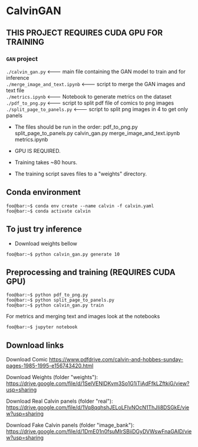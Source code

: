 # CalvinGAN

## THIS PROJECT REQUIRES CUDA GPU FOR TRAINING

### `GAN` project
`./calvin_gan.py` <--- main file containing the GAN model to train and for inference <br />
`./merge_image_and_text.ipynb` <--- script to merge the GAN images and text file <br />
`./metrics.ipynb` <--- Notebook to generate metrics on the dataset <br />
`./pdf_to_png.py` <--- script to split pdf file of comics to png images <br />
`./split_page_to_panels.py` <--- script to split png images in 4 to get only panels <br />

* The files should be run in the order:
   pdf_to_png.py
   split_page_to_panels.py
   calvin_gan.py
   merge_image_and_text.ipynb
   metrics.ipynb
   
* GPU IS REQUIRED.
* Training takes ~80 hours.
* The training script saves files to a "weights" directory.


## Conda environment
```console
foo@bar:~$ conda env create --name calvin -f calvin.yaml
foo@bar:~$ conda activate calvin
```

## To just try inference
- Download weights bellow
```console
foo@bar:~$ python calvin_gan.py generate 10
```

## Preprocessing and training (REQUIRES CUDA GPU)
```console
foo@bar:~$ python pdf_to_png.py
foo@bar:~$ python split_page_to_panels.py
foo@bar:~$ python calvin_gan.py train
```

For metrics and merging text and images look at the notebooks
```console
foo@bar:~$ jupyter notebook
```

## Download links
Download Comic https://www.pdfdrive.com/calvin-and-hobbes-sunday-pages-1985-1995-e156743420.html

Download Weights (folder "weights"): https://drive.google.com/file/d/1SelVENIDKvm3So1G1iTiAdFfkLZftkiG/view?usp=sharing

Download Real Calvin panels (folder "real"): https://drive.google.com/file/d/1Vq8qqhshJELoLFlvNOcN1ThJIi8DSGkE/view?usp=sharing

Download Fake Calvin panels (folder "image_bank"): https://drive.google.com/file/d/1DmE01n0fsuMIrSBiiDGyDVWswFnaGAID/view?usp=sharing
